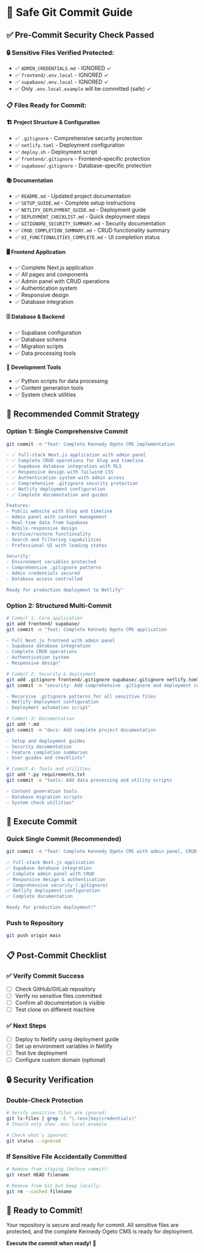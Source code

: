 # 🚀 Safe Git Commit Guide

## ✅ **Pre-Commit Security Check Passed**

### **🔒 Sensitive Files Verified Protected:**
- ✅ `ADMIN_CREDENTIALS.md` - IGNORED ✓
- ✅ `frontend/.env.local` - IGNORED ✓  
- ✅ `supabase/.env.local` - IGNORED ✓
- ✅ Only `.env.local.example` will be committed (safe) ✓

### **📋 Files Ready for Commit:**

#### **🏗️ Project Structure & Configuration**
- ✅ `.gitignore` - Comprehensive security protection
- ✅ `netlify.toml` - Deployment configuration
- ✅ `deploy.sh` - Deployment script
- ✅ `frontend/.gitignore` - Frontend-specific protection
- ✅ `supabase/.gitignore` - Database-specific protection

#### **📚 Documentation**
- ✅ `README.md` - Updated project documentation
- ✅ `SETUP_GUIDE.md` - Complete setup instructions
- ✅ `NETLIFY_DEPLOYMENT_GUIDE.md` - Deployment guide
- ✅ `DEPLOYMENT_CHECKLIST.md` - Quick deployment steps
- ✅ `GITIGNORE_SECURITY_SUMMARY.md` - Security documentation
- ✅ `CRUD_COMPLETION_SUMMARY.md` - CRUD functionality summary
- ✅ `UI_FUNCTIONALITIES_COMPLETE.md` - UI completion status

#### **🖥️ Frontend Application**
- ✅ Complete Next.js application
- ✅ All pages and components
- ✅ Admin panel with CRUD operations
- ✅ Authentication system
- ✅ Responsive design
- ✅ Database integration

#### **🗄️ Database & Backend**
- ✅ Supabase configuration
- ✅ Database schema
- ✅ Migration scripts
- ✅ Data processing tools

#### **🔧 Development Tools**
- ✅ Python scripts for data processing
- ✅ Content generation tools
- ✅ System check utilities

## **🎯 Recommended Commit Strategy**

### **Option 1: Single Comprehensive Commit**
```bash
git commit -m "feat: Complete Kennedy Ogeto CMS implementation

- ✅ Full-stack Next.js application with admin panel
- ✅ Complete CRUD operations for blog and timeline
- ✅ Supabase database integration with RLS
- ✅ Responsive design with Tailwind CSS
- ✅ Authentication system with admin access
- ✅ Comprehensive .gitignore security protection
- ✅ Netlify deployment configuration
- ✅ Complete documentation and guides

Features:
- Public website with blog and timeline
- Admin panel with content management
- Real-time data from Supabase
- Mobile-responsive design
- Archive/restore functionality
- Search and filtering capabilities
- Professional UI with loading states

Security:
- Environment variables protected
- Comprehensive .gitignore patterns
- Admin credentials secured
- Database access controlled

Ready for production deployment to Netlify"
```

### **Option 2: Structured Multi-Commit**
```bash
# Commit 1: Core application
git add frontend/ supabase/
git commit -m "feat: Complete Kennedy Ogeto CMS application

- Full Next.js frontend with admin panel
- Supabase database integration
- Complete CRUD operations
- Authentication system
- Responsive design"

# Commit 2: Security & deployment
git add .gitignore frontend/.gitignore supabase/.gitignore netlify.toml deploy.sh
git commit -m "security: Add comprehensive .gitignore and deployment config

- Recursive .gitignore patterns for all sensitive files
- Netlify deployment configuration
- Deployment automation script"

# Commit 3: Documentation
git add *.md
git commit -m "docs: Add complete project documentation

- Setup and deployment guides
- Security documentation
- Feature completion summaries
- User guides and checklists"

# Commit 4: Tools and utilities
git add *.py requirements.txt
git commit -m "tools: Add data processing and utility scripts

- Content generation tools
- Database migration scripts
- System check utilities"
```

## **🚀 Execute Commit**

### **Quick Single Commit (Recommended)**
```bash
git commit -m "feat: Complete Kennedy Ogeto CMS with admin panel, CRUD operations, and Netlify deployment ready

✅ Full-stack Next.js application
✅ Supabase database integration  
✅ Complete admin panel with CRUD
✅ Responsive design & authentication
✅ Comprehensive security (.gitignore)
✅ Netlify deployment configuration
✅ Complete documentation

Ready for production deployment!"
```

### **Push to Repository**
```bash
git push origin main
```

## **📋 Post-Commit Checklist**

### **✅ Verify Commit Success**
- [ ] Check GitHub/GitLab repository
- [ ] Verify no sensitive files committed
- [ ] Confirm all documentation is visible
- [ ] Test clone on different machine

### **✅ Next Steps**
- [ ] Deploy to Netlify using deployment guide
- [ ] Set up environment variables in Netlify
- [ ] Test live deployment
- [ ] Configure custom domain (optional)

## **🔒 Security Verification**

### **Double-Check Protection**
```bash
# Verify sensitive files are ignored:
git ls-files | grep -E "\.(env|key|credentials)"
# Should only show .env.local.example

# Check what's ignored:
git status --ignored
```

### **If Sensitive File Accidentally Committed**
```bash
# Remove from staging (before commit):
git reset HEAD filename

# Remove from Git but keep locally:
git rm --cached filename
```

## **🎉 Ready to Commit!**

Your repository is secure and ready for commit. All sensitive files are protected, and the complete Kennedy Ogeto CMS is ready for deployment.

**Execute the commit when ready!** 🚀